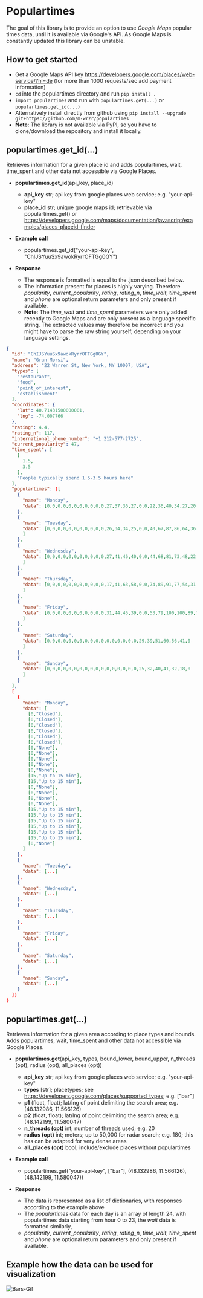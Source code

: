 
# Populartimes  
The goal of this library is to provide an option to use *Google Maps* popular times data, until it is available via Google's API. As Google Maps is constantly updated this library can  be unstable.

## How to get started
+ Get a Google Maps API key https://developers.google.com/places/web-service/?hl=de (for more than 1000 requests/sec add payment information)
+ `cd` into the populartimes directory and run `pip install .`
+ `import populartimes` and run with `populartimes.get(...)` or `populartimes.get_id(...)`
+ Alternatively install directly from github using `pip install --upgrade git+https://github.com/m-wrzr/populartimes`
 + **Note**: The library is not available via PyPI, so you have to clone/download the repository and install it locally.

## populartimes.get_id(...)
Retrieves information for a given place id and adds populartimes, wait, time_spent and other data not accessible via Google Places.

+ **populartimes.get_id**(api_key, place_id)
    + **api_key** str; api key from google places web service; e.g. "your-api-key"
    + **place_id** str; unique google maps id; retrievable via populartimes.get() or https://developers.google.com/maps/documentation/javascript/examples/places-placeid-finder

+ **Example call**
    + populartimes.get_id("your-api-key", "ChIJSYuuSx9awokRyrrOFTGg0GY")

+ **Response**
    + The response is formatted is equal to the .json described below.
    + The information present for places is highly varying. Therefore *popularity*, *current_popularity*, *rating*, *rating_n*, *time_wait*, *time_spent* and *phone* are optional return parameters and only present if available.
   + **Note**: The *time_wait* and *time_spent* parameters were only added recently to Google Maps and are only present as a language specific string. The extracted values may therefore be incorrect and you might have to parse the raw string yourself, depending on your language settings.

```json
{
  "id": "ChIJSYuuSx9awokRyrrOFTGg0GY",
  "name": "Gran Morsi",
  "address": "22 Warren St, New York, NY 10007, USA",
  "types": [
    "restaurant",
    "food",
    "point_of_interest",
    "establishment"
  ],
  "coordinates": {
    "lat": 40.71431500000001,
    "lng": -74.007766
  },
  "rating": 4.4,
  "rating_n": 117,
  "international_phone_number": "+1 212-577-2725",
  "current_popularity": 47,
  "time_spent": [
    [
      1.5,
      3.5
    ],
    "People typically spend 1.5-3.5 hours here"
  ],
  "populartimes": ([
    {
      "name": "Monday",
      "data": [0,0,0,0,0,0,0,0,0,0,0,27,37,36,27,0,0,22,36,40,34,27,20,0]
    },
    {
      "name": "Tuesday",
      "data": [0,0,0,0,0,0,0,0,0,0,0,26,34,34,25,0,0,40,67,87,86,64,36,0
      ]
    },
    {
      "name": "Wednesday",
      "data": [0,0,0,0,0,0,0,0,0,0,0,27,41,46,40,0,0,44,68,81,73,48,22,0
      ]
    },
    {
      "name": "Thursday",
      "data": [0,0,0,0,0,0,0,0,0,0,0,17,41,63,58,0,0,74,89,91,77,54,31,0
      ]
    },
    {
      "name": "Friday",
      "data": [0,0,0,0,0,0,0,0,0,0,0,31,44,45,39,0,0,53,79,100,100,89,79,0
      ]
    },
    {
      "name": "Saturday",
      "data": [0,0,0,0,0,0,0,0,0,0,0,0,0,0,0,0,0,29,39,51,60,56,41,0
      ]
    },
    {
      "name": "Sunday",
      "data": [0,0,0,0,0,0,0,0,0,0,0,0,0,0,0,0,0,25,32,40,41,32,18,0
      ]
    }
  ],
  [
    {
      "name": "Monday",
      "data": [
        [0,"Closed"],
        [0,"Closed"],
        [0,"Closed"],
        [0,"Closed"],
        [0,"Closed"],
        [0,"Closed"],
        [0,"None"],
        [0,"None"],
        [0,"None"],
        [0,"None"],
        [0,"None"],
        [15,"Up to 15 min"],
        [15,"Up to 15 min"],
        [0,"None"],
        [0,"None"],
        [0,"None"],
        [0,"None"],
        [15,"Up to 15 min"],
        [15,"Up to 15 min"],
        [15,"Up to 15 min"],
        [15,"Up to 15 min"],
        [15,"Up to 15 min"],
        [15,"Up to 15 min"],
        [0,"None"]
      ]
    },
    {
      "name": "Tuesday",
      "data": [...]
    },
    {
      "name": "Wednesday",
      "data": [...]
    },
    {
      "name": "Thursday",
      "data": [...]
    },
    {
      "name": "Friday",
      "data": [...]
    },
    {
      "name": "Saturday",
      "data": [...]
    },
    {
      "name": "Sunday",
      "data": [...]
    }
  ])
}
 ```


## populartimes.get(...)

Retrieves information for a given area according to place types and bounds. Adds populartimes, wait, time_spent and other data not accessible via Google Places.

+ **populartimes.get**(api_key, types, bound_lower, bound_upper, n_threads (opt), radius (opt), all_places (opt))
    + **api_key** str; api key from google places web service; e.g. "your-api-key"
    + **types** [str]; placetypes; see https://developers.google.com/places/supported_types; e.g. ["bar"]
    + **p1** (float, float); lat/lng of point delimiting the search area; e.g. (48.132986, 11.566126)
    + **p2** (float, float); lat/lng of point delimiting the search area; e.g. (48.142199, 11.580047)
    + **n_threads (opt)** int; number of threads used; e.g. 20
    + **radius (opt)** int; meters; up to 50,000 for radar search; e.g. 180; this has can be adapted for very dense areas
    + **all_places (opt)** bool; include/exclude places without populartimes

+ **Example call**
    + populartimes.get("your-api-key", ["bar"], (48.132986, 11.566126), (48.142199, 11.580047))


+ **Response**
    + The data is represented as a list of dictionaries, with responses according to the example above
    + The *populartimes* data for each day is an array of length 24, with populartimes data starting from hour 0 to 23, the *wait* data is formatted similarly,
    + *popularity*, *current_popularity*, *rating*, *rating_n*, *time_wait*, *time_spent* and *phone* are optional return parameters and only present if available.
  
 ## Example how the data can be used for visualization  
 ![Bars-Gif](/content/bars_visualization.gif "Bars Munich,Berlin,Barcelona, London")